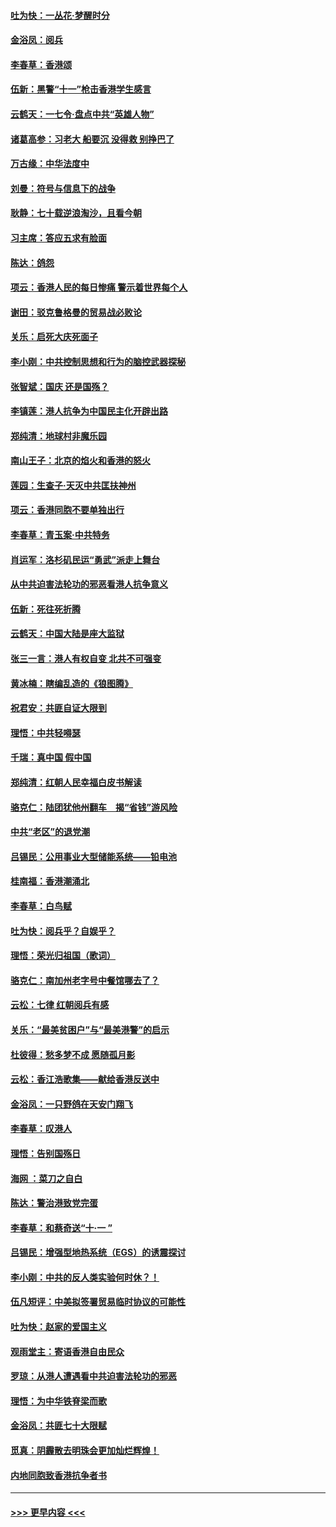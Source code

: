 #### [吐为快：一丛花‧梦醒时分](../pages/nsc993/n11567491.md?t=10041755) 
#### [金浴凤：阅兵](../pages/nsc993/n11567454.md?t=10041755) 
#### [李春草：香港颂](../pages/nsc993/n11567444.md?t=10041755) 
#### [伍新：黑警“十一”枪击香港学生感言](../pages/nsc993/n11567426.md?t=10041755) 
#### [云鹤天：一七令‧盘点中共“英雄人物”](../pages/nsc993/n11567091.md?t=10041755) 
#### [诸葛高参：习老大 船要沉 没得救 别挣巴了](../pages/nsc993/n11566976.md?t=10041755) 
#### [万古缘：中华法度中](../pages/nsc993/n11566726.md?t=10041755) 
#### [刘曼：符号与信息下的战争](../pages/nsc993/n11564655.md?t=10041755) 
#### [耿静：七十载逆浪淘沙，且看今朝](../pages/nsc993/n11564520.md?t=10041755) 
#### [习主席：答应五求有脸面](../pages/nsc993/n11563953.md?t=10041755) 
#### [陈达：鸽怨](../pages/nsc993/n11561879.md?t=10041755) 
#### [项云：香港人民的每日惨痛  警示着世界每个人](../pages/nsc993/n11559273.md?t=10041755) 
#### [谢田：驳克鲁格曼的贸易战必败论](../pages/nsc993/n11555840.md?t=10041755) 
#### [关乐：启死大庆死面子](../pages/nsc993/n11556823.md?t=10041755) 
#### [李小刚：中共控制思想和行为的脑控武器探秘](../pages/nsc993/n11556776.md?t=10041755) 
#### [张智斌：国庆  还是国殇？](../pages/nsc993/n11556617.md?t=10041755) 
#### [李镇莲：港人抗争为中国民主化开辟出路](../pages/nsc993/n11556570.md?t=10041755) 
#### [郑纯清：地球村非魔乐园](../pages/nsc993/n11555415.md?t=10041755) 
#### [南山王子：北京的焰火和香港的怒火](../pages/nsc993/n11555318.md?t=10041755) 
#### [莲园：生查子·天灭中共匡扶神州](../pages/nsc993/n11555302.md?t=10041755) 
#### [项云：香港同胞不要单独出行](../pages/nsc993/n11555276.md?t=10041755) 
#### [李春草：青玉案‧中共特务](../pages/nsc993/n11552356.md?t=10041755) 
#### [肖运军：洛杉矶民运“勇武”派走上舞台](../pages/nsc993/n11551595.md?t=10041755) 
#### [从中共迫害法轮功的邪恶看港人抗争意义](../pages/nsc993/n11540858.md?t=10041755) 
#### [伍新：死往死折腾](../pages/nsc993/n11550174.md?t=10041755) 
#### [云鹤天：中国大陆是座大监狱](../pages/nsc993/n11550155.md?t=10041755) 
#### [张三一言：港人有权自变 北共不可强变](../pages/nsc993/n11550132.md?t=10041755) 
#### [黄冰楠：瞎编乱造的《狼图腾》](../pages/nsc993/n11550082.md?t=10041755) 
#### [祝君安：共匪自证大限到](../pages/nsc993/n11550041.md?t=10041755) 
#### [理悟：中共轻嘚瑟](../pages/nsc993/n11547978.md?t=10041755) 
#### [千瑞：真中国 假中国](../pages/nsc993/n11547865.md?t=10041755) 
#### [郑纯清：红朝人民幸福白皮书解读](../pages/nsc993/n11547499.md?t=10041755) 
#### [骆克仁：陆团犹他州翻车　揭“省钱”游风险](../pages/nsc993/n11546977.md?t=10041755) 
#### [中共“老区”的退党潮](../pages/nsc993/n11545995.md?t=10041755) 
#### [吕锡民：公用事业大型储能系统——铅电池](../pages/nsc993/n11545701.md?t=10041755) 
#### [桂南福：香港潮涌北](../pages/nsc993/n11545682.md?t=10041755) 
#### [李春草：白鸟赋](../pages/nsc993/n11545663.md?t=10041755) 
#### [吐为快：阅兵乎？自娱乎？](../pages/nsc993/n11545625.md?t=10041755) 
#### [理悟：荣光归祖国（歌词）](../pages/nsc993/n11545616.md?t=10041755) 
#### [骆克仁：南加州老字号中餐馆哪去了？](../pages/nsc993/n11545120.md?t=10041755) 
#### [云松：七律 红朝阅兵有感](../pages/nsc993/n11542394.md?t=10041755) 
#### [关乐：“最美贫困户”与“最美港警”的启示](../pages/nsc993/n11542252.md?t=10041755) 
#### [杜彼得：愁多梦不成 愿随孤月影](../pages/nsc993/n11540296.md?t=10041755) 
#### [云松：香江浩歌集——献给香港反送中](../pages/nsc993/n11540149.md?t=10041755) 
#### [金浴凤：一只野鸽在天安门翔飞](../pages/nsc993/n11540280.md?t=10041755) 
#### [李春草：叹港人](../pages/nsc993/n11540119.md?t=10041755) 
#### [理悟：告别国殇日](../pages/nsc993/n11539610.md?t=10041755) 
#### [海网 ：菜刀之自白](../pages/nsc993/n11539597.md?t=10041755) 
#### [陈达：警治港致党完蛋](../pages/nsc993/n11538127.md?t=10041755) 
#### [李春草：和蔡奇送“十·一 ”](../pages/nsc993/n11537810.md?t=10041755) 
#### [吕锡民：增强型地热系统（EGS）的诱震探讨](../pages/nsc993/n11537765.md?t=10041755) 
#### [李小刚：中共的反人类实验何时休？！](../pages/nsc993/n11537669.md?t=10041755) 
#### [伍凡短评：中美拟签署贸易临时协议的可能性](../pages/nsc993/n11536773.md?t=10041755) 
#### [吐为快：赵家的爱国主义](../pages/nsc993/n11536750.md?t=10041755) 
#### [观雨堂主：寄语香港自由民众](../pages/nsc993/n11536735.md?t=10041755) 
#### [罗琼：从港人遭遇看中共迫害法轮功的邪恶](../pages/nsc993/n11507862.md?t=10041755) 
#### [理悟：为中华铁脊梁而歌](../pages/nsc993/n11534458.md?t=10041755) 
#### [金浴凤：共匪七十大限赋](../pages/nsc993/n11534434.md?t=10041755) 
#### [觅真：阴霾散去明珠会更加灿烂辉煌！](../pages/nsc993/n11531858.md?t=10041755) 
#### [内地同胞致香港抗争者书](../pages/nsc993/n11531645.md?t=10041755) 

----
#### [ >>> 更早内容 <<< ](../indexes/nsc993-earlier.md)
